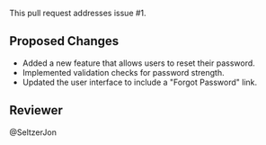 This pull request addresses issue #1.

## Proposed Changes

- Added a new feature that allows users to reset their password.
- Implemented validation checks for password strength.
- Updated the user interface to include a "Forgot Password" link.

## Reviewer

@SeltzerJon
